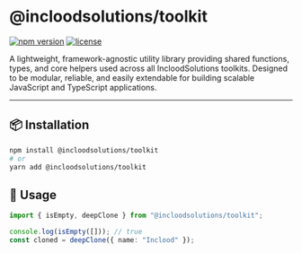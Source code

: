 # @incloodsolutions/toolkit

[![npm version](https://img.shields.io/npm/v/@incloodsolutions/toolkit.svg)](https://www.npmjs.com/package/@incloodsolutions/toolkit)
[![license](https://img.shields.io/npm/l/@incloodsolutions/toolkit.svg)](LICENSE)

A lightweight, framework-agnostic utility library providing shared functions, types, and core helpers used across all IncloodSolutions toolkits.
Designed to be modular, reliable, and easily extendable for building scalable JavaScript and TypeScript applications.

---

## 📦 Installation

```bash
npm install @incloodsolutions/toolkit
# or
yarn add @incloodsolutions/toolkit
```

## 🚀 Usage

```typescript
import { isEmpty, deepClone } from "@incloodsolutions/toolkit";

console.log(isEmpty([])); // true
const cloned = deepClone({ name: "Inclood" });
```
